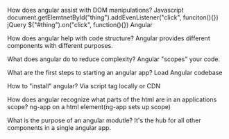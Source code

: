 How does angular assist with DOM manipulations?
Javascript
  document.getElemtnetById("thing").addEvenListener("click", funciton(){})
jQuery
  $("#thing").on("click", function(){})
Angular
  <div ng-click="func"></div>

How does angular help with code structure?
  Angular provides different components with different purposes.

What does angular do to reduce complexity?
  Angular "scopes" your code.

What are the first steps to starting an angular app?
  Load Angular codebase

How to "install" angular?
  Via script tag locally or CDN

How does angular recognize what parts of the html are in an applications scope?
  ng-app on a html element(ng-app sets up scope)

What is the purpose of an angular modutle?
  It's the hub for all other components in a single angular app.
